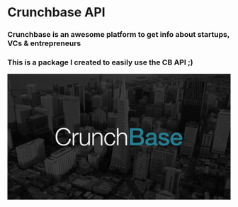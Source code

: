 # Crunchbase API 
### Crunchbase is an awesome platform to get info about startups, VCs & entrepreneurs 
### This is a package I created to easily use the CB API ;)

![](./CB.png)

